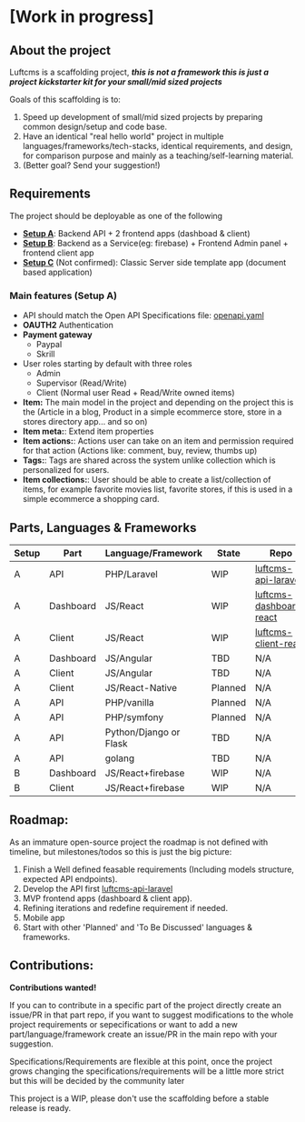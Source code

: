 # [Work in progress]

## About the project

Luftcms is a scaffolding project, ***this is not a framework this is just a project kickstarter kit for your small/mid sized projects***

Goals of this scaffolding is to:
1. Speed up development of small/mid sized projects by preparing common design/setup and code base.
2. Have an identical "real hello world" project in multiple languages/frameworks/tech-stacks, identical requirements, and design, for comparison purpose and mainly as a teaching/self-learning material.
3. (Better goal? Send your suggestion!)

## Requirements

The project should be deployable as one of the following
- <u><b>Setup A</b></u>: Backend API + 2 frontend apps  (dashboad & client)
- <u><b>Setup B</b></u>: Backend as a Service(eg: firebase) + Frontend Admin panel + frontend client app
- <u><b>Setup C</b></u> (Not confirmed): Classic Server side template app (document based application)

### Main features (Setup A)

- API should match the Open API Specifications file: [openapi.yaml](https://luftcms.com/openapi.yaml)
- **OAUTH2** Authentication
- **Payment gateway**
    - Paypal
    - Skrill
- User roles starting by default with three roles
    - Admin
    - Supervisor (Read/Write)
    - Client (Normal user Read + Read/Write owned items)
- **Item:** The main model in the project and depending on the project this is the (Article in a blog, Product in a simple ecommerce store, store in a stores directory app... and so on)
- **Item meta:**: Extend item properties
- **Item actions:**: Actions user can take on an item and permission required for that action (Actions like: comment, buy, review, thumbs up)
- **Tags:**: Tags are shared across the system unlike collection which is personalized for users.
- **Item collections:**: User should be able to create a list/collection of items, for example favorite movies list, favorite stores, if this is used in a simple ecommerce a shopping card.


## Parts, Languages & Frameworks

| Setup | Part      | Language/Framework          | State      | Repo                                                                              | 
|-------|-----------|------------------------------|------------|-----------------------------------------------------------------------------------|
| A     | API       | PHP/Laravel                  | WIP        | [luftcms-api-laravel](https://github.com/SirNarsh/luftcms-api-laravel)            |
| A     | Dashboard | JS/React                     | WIP        | [luftcms-dashboard-react](https://github.com/SirNarsh/luftcms-dashboard-react)    | 
| A     | Client    | JS/React                     | WIP        | [luftcms-client-react](https://github.com/SirNarsh/luftcms-client-react)          | 
| A     | Dashboard | JS/Angular                   | TBD        | N/A                                                                               | 
| A     | Client    | JS/Angular                   | TBD        | N/A                                                                               | 
| A     | Client    | JS/React-Native              | Planned    | N/A                                                                               |
| A     | API       | PHP/vanilla                  | Planned    | N/A                                                                               |
| A     | API       | PHP/symfony                  | Planned    | N/A                                                                               |
| A     | API       | Python/Django or Flask       | TBD        | N/A                                                                               | 
| A     | API       | golang                       | TBD        | N/A                                                                               | 
| B     | Dashboard | JS/React+firebase            | WIP        | N/A                                                                               | 
| B     | Client    | JS/React+firebase            | WIP        | N/A                                                                               | 


## Roadmap:

As an immature open-source project the roadmap is not defined with timeline, but milestones/todos so this is just the big picture:
1. Finish a Well defined feasable requirements (Including models structure, expected API endpoints).
2. Develop the API first [luftcms-api-laravel](https://github.com/SirNarsh/luftcms-api-laravel)
3. MVP frontend apps (dashboard & client app).
4. Refining iterations and redefine requirement if needed.
5. Mobile app 
6. Start with other 'Planned' and 'To Be Discussed' languages & frameworks.

## Contributions:

**Contributions wanted!** 

If you can to contribute in a specific part of the project directly create an issue/PR in that part repo, if you want to suggest modifications to the whole project requirements or sepecifications or want to add a new part/language/framework create an issue/PR in the main repo with your suggestion.<br />

Specifications/Requirements are flexible at this point, once the project grows changing the specifications/requirements will be a little more strict but this will be decided by the community later<br />

This project is a WIP, please don't use the scaffolding before a stable release is ready.<br />